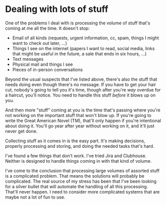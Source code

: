 # Dealing with lots of stuff

One of the problems I deal with is processing the volume of stuff that's coming at me all the time. It doesn't stop:

- Email of all kinds (requests, urgent information, cc, spam, things I might want to check out later, ...)
- Things I see on the internet (papers I want to read, social media, links that might be useful in the future, a sale that ends in six hours, ...)
- Text messages
- Physical mail and things I see
- Pieces of in-person conversations

Beyond the usual suspects that I've listed above, there's also the stuff that needs doing even though there's no message. If you have to get your hair cut, nobody's going to tell you it's time, though after you're *way* overdue for a haircut, you'll notice. You need to handle this stuff *before* it blows up on you.

And then more "stuff" coming at you is the time that's passing where you're not working on the important stuff that won't blow up. If you're going to write the Great American Novel (TM), that'll only happen if you're intentional about doing it. You'll go year after year without working on it, and it'll just never get done.

Collecting stuff as it comes in is the easy part. It's making decisions, properly processing and storing, and doing the needed tasks that's hard.

I've found a few things that don't work. I've tried Jira and Clubhouse. Neither is designed to handle things coming in with that kind of volume.

I've come to the conclusion that processing large volumes of assorted stuff is a complicated problem. That means the solutions will probably be complicated. The real source of my stress has been that I've been looking for a silver bullet that will automate the handling of all this processing. That'll never happen. I need to consider more complicated systems that are maybe not a lot of fun to use.
